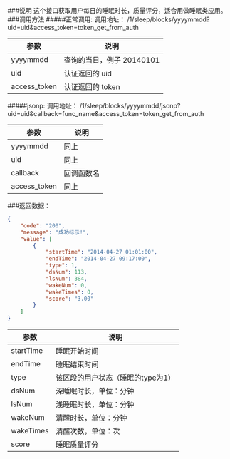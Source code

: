 ###说明
这个接口获取用户每日的睡眠时长，质量评分，适合用做睡眠类应用。
###调用方法
#####正常调用:
调用地址： /1/sleep/blocks/yyyymmdd?uid=uid&access_token=token_get_from_auth

参数|说明
---|---
yyyymmdd|查询的当日，例子 20140101
uid|认证返回的 uid
access_token|认证返回的 token

#####jsonp: 
调用地址： /1/sleep/blocks/yyyymmdd/jsonp?uid=uid&callback=func_name&access_token=token_get_from_auth

参数|说明
---|---
yyyymmdd|同上
uid|同上
callback|回调函数名
access_token|同上
###返回数据：

```json
{
    "code": "200", 
    "message": "成功标示!", 
    "value": [
        {
            "startTime": "2014-04-27 01:01:00", 
            "endTime": "2014-04-27 09:17:00", 
            "type": 1, 
            "dsNum": 113, 
            "lsNum": 384, 
            "wakeNum": 0, 
            "wakeTimes": 0, 
            "score": "3.00"
        }
    ]
}
```

参数|说明
---|---
startTime|睡眠开始时间
endTime|睡眠结束时间
type|该区段的用户状态（睡眠的type为1）
dsNum|深睡眠时长，单位：分钟
lsNum|浅睡眠时长，单位：分钟
wakeNum|清醒时长，单位：分钟
wakeTimes|清醒次数，单位：次
score|睡眠质量评分
